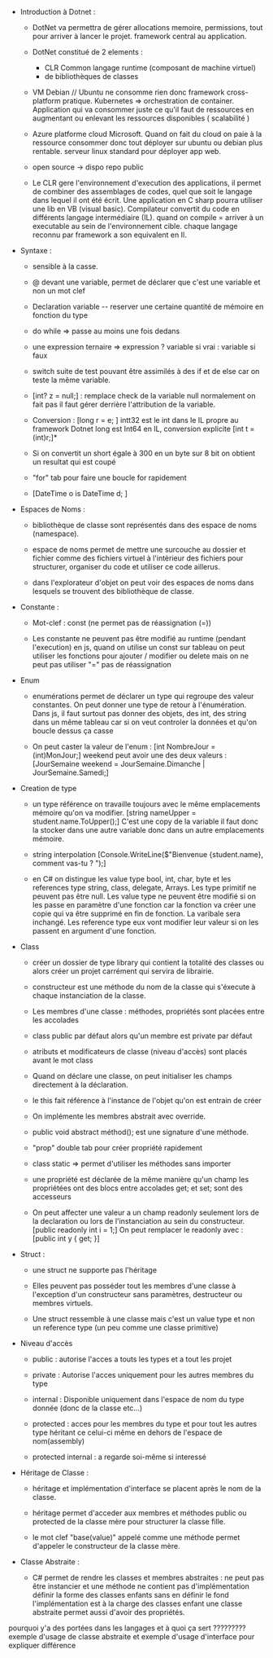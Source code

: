 - Introduction à Dotnet :
	
	- DotNet va permettra de gérer allocations memoire, permissions, tout pour arriver à lancer le projet. framework central au application. 
	
	- DotNet constitué de 2 elements : 
		 -  CLR Common langage runtime (composant de machine virtuel)
		 - de bibliothèques de classes
	
	- VM Debian // Ubuntu ne consomme rien donc framework cross-platform pratique. Kubernetes => orchestration de container. Application qui va consommer juste ce qu'il faut de ressources en augmentant ou enlevant les ressources disponibles ( scalabilité )
	
	- Azure platforme cloud Microsoft. Quand on fait du cloud on paie à la ressource consommer donc tout déployer sur ubuntu ou debian plus rentable. serveur linux standard pour déployer app web.
	
	- open source -> dispo repo public 
	
	- Le CLR gere l'environnement d'execution des applications, il permet de combiner des assemblages de codes, quel que soit le langage dans lequel il ont été écrit. Une application en C sharp pourra utiliser une lib en VB (visual basic). Compilateur convertit du code en différents langage intermédiaire (IL). quand on compile = arriver à un executable au sein de l'environnement cible. chaque langage reconnu par framework a son equivalent en Il.
	
- Syntaxe : 
	
	- sensible à la casse.
	
	- @ devant une variable, permet de déclarer que c'est une variable et non un mot clef
	
	- Declaration variable -- reserver une certaine quantité de mémoire en fonction du type
	
	- do while => passe au moins une fois dedans
	
	- une expression ternaire => expression ? variable si vrai : variable si faux
	
	- switch suite de test pouvant être assimilés à des if et de else car on teste la même variable.
	
	- [int? z = null;] : remplace check de la variable null normalement on fait pas il faut gérer derrière l'attribution de la variable. 
	
	- Conversion :  [long r = e; ] intt32 est le int dans le IL propre au framework Dotnet long est Int64 en IL, conversion explicite [int t = (int)r;]*
	
	- Si on convertit un short égale à 300 en un byte sur 8 bit on obtient un resultat qui est coupé 
	
	- "for" tab pour faire une boucle for rapidement
	
	- [DateTime o is DateTime d; ]

- Espaces de Noms : 
	
	- bibliothèque de classe sont représentés dans des espace de noms (namespace).
	
	- espace de noms permet de mettre une surcouche au dossier et fichier comme des fichiers virtuel à l'intèrieur des fichiers pour structurer, organiser du code et utiliser ce code aillerus.  
	
	- dans l'explorateur d'objet on peut voir des espaces de noms dans lesquels se trouvent des bibliothèque de classe. 

- Constante : 
	- Mot-clef : const (ne permet pas de réassignation (=))
	
	- Les constante ne peuvent pas être modifié au runtime (pendant l'execution) en js, quand on utilise un const sur tableau on peut utiliser les fonctions pour ajouter / modifier ou delete mais on ne peut pas utiliser "=" pas de réassignation
	
- Enum
	
	- enumérations permet de déclarer un type qui regroupe des valeur constantes. On peut donner une type de retour à l'énumération. Dans js, il faut surtout pas donner des objets, des int, des string dans un même tableau car si on veut controler la données et qu'on boucle dessus ça casse
	
	-  On peut caster la valeur de l'enum : [int NombreJour = (int)MonJour;] weekend peut avoir une des deux valeurs : [JourSemaine weekend = JourSemaine.Dimanche | JourSemaine.Samedi;]

- Creation de type 
	
	- un type référence on travaille toujours avec le même emplacements mémoire qu'on va modifier. [string nameUpper = student.name.ToUpper();] C'est une copy de la variable il faut donc la stocker dans une autre variable donc dans un autre emplacements mémoire.
	
	- string interpolation [Console.WriteLine($"Bienvenue {student.name}, comment vas-tu ? ");]
	
	- en C# on distingue les value type bool, int, char, byte et les references type string, class, delegate, Arrays. Les type primitif ne peuvent pas être null. Les value type ne peuvent être modifié si on les passe en paramètre d'une fonction car la fonction va créer une copie qui va être supprimé en fin de fonction. La varibale sera inchangé.  Les reference type eux vont modifier leur valeur si on les passent en argument d'une fonction.
	
- Class
	
	- créer un dossier de type library qui contient la totalité des classes ou alors créer un projet carrément qui servira de librairie. 
	
	- constructeur est une méthode du nom de la classe qui s'éxecute à chaque instanciation de la classe.
	
	- Les membres d'une classe : méthodes, propriétés sont placées entre les accolades 
	
	- class public par défaut alors qu'un membre est private par défaut 
	
	- atributs et modificateurs de classe (niveau d'accès) sont placés avant le mot class  
	
	- Quand on déclare une classe, on peut initialiser les champs directement à la déclaration.
	
	- le this fait référence à l'instance de l'objet qu'on est entrain de créer
	
	- On implémente les membres abstrait avec override. 
	
	- public void abstract méthod(); est une signature d'une méthode. 
	
	- "prop" double tab pour créer propriété rapidement 
	
	- class static => permet d'utiliser les méthodes sans importer 
	
	- une propriété est déclarée de la même manière qu'un champ les propriétées ont des blocs entre accolades get; et set; sont des accesseurs
	
	-  On peut affecter une valeur a un champ readonly seulement lors de la declaration ou lors de l'instanciation au sein du constructeur. [public readonly int i = 1;]  On peut remplacer le readonly avec :  [public int y { get; }]

- Struct : 
	
	-  une struct ne supporte pas l'héritage 
	
	- Elles peuvent pas posséder tout les membres d'une classe à l'exception d'un constructeur sans paramètres, destructeur ou membres virtuels.
	
	- Une struct ressemble à une classe mais c'est un value type et non un reference type (un peu comme une classe primitive)
	
- Niveau d'accès
	
	- public : autorise l'acces a touts les types et a tout les projet
	
	- private : Autorise l'acces uniquement pour les autres membres du type
	
	- internal : Disponible uniquement dans l'espace de nom du type donnée (donc de la classe etc...)
	
	- protected : acces pour les membres du type et pour tout les autres type héritant ce celui-ci même en dehors de l'espace de nom(assembly)
	
	- protected internal : a regarde soi-même si interessé 

- Héritage de Classe : 
	
	- héritage et implémentation d'interface se placent après le nom de la classe.
	
	- héritage permet d'acceder aux membres et méthodes public ou protected de la classe mère pour structurer la classe fille.
	
	- le mot clef "base(value)" appelé comme une méthode permet d'appeler le constructeur de la classe mère.

- Classe Abstraite : 
	- C# permet de rendre les classes et membres abstraites : ne peut pas être instancier et une méthode ne contient pas d'implémentation définir la forme des classes enfants sans en définir le fond l'implémentation est à la charge des classes enfant une classe abstraite permet aussi d'avoir des propriétés.



pourquoi y'a des portées dans les langages et à quoi ça sert ?????????
exemple d'usage de classe abstraite et exemple d'usage d'interface pour expliquer différence




 









